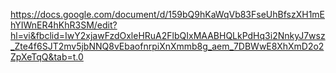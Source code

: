 https://docs.google.com/document/d/159bQ9hKaWqVb83FseUhBfszXH1mEhYIWnER4hKhR3SM/edit?hl=vi&fbclid=IwY2xjawFzdOxleHRuA2FlbQIxMAABHQLkPdHq3i2NnkyJ7wsz_Zte4f6SJT2mv5jbNNQ8vEbaofnrpiXnXmmb8g_aem_7DBWwE8XhXmD2o2ZpXeTqQ&tab=t.0
